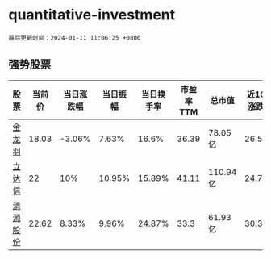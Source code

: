 # quantitative-investment

`最后更新时间：2024-01-11 11:06:25 +0800`

## 强势股票

|股票|当前价|当日涨跌幅|当日振幅|当日换手率|市盈率TTM|总市值|近10日涨跌幅|
|----|----|----|----|----|----|----|----|
|[金龙羽](https://xueqiu.com/S/SZ002882)|18.03|-3.06%|7.63%|16.6%|36.39|78.05亿|26.53%|
|[立达信](https://xueqiu.com/S/SH605365)|22|10%|10.95%|15.89%|41.11|110.94亿|24.79%|
|[清源股份](https://xueqiu.com/S/SH603628)|22.62|8.33%|9.96%|24.87%|33.3|61.93亿|30.37%|
